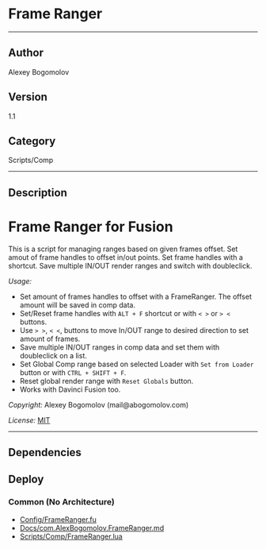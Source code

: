 # Frame Ranger
___

## Author
Alexey Bogomolov

## Version
1.1

## Category
Scripts/Comp

___

## Description
    
<h1>Frame Ranger for Fusion</h1>
<p>This is a script for managing ranges based on given frames offset.
Set amout of frame handles to offset in/out points.  Set frame handles with a shortcut.
Save multiple IN/OUT render ranges and switch with doubleclick.</p>
<p><em>Usage:</em></p>
<ul>
<li>Set amount of frames handles to offset with a FrameRanger. The offset amount will be saved in comp data.</li>
<li>Set/Reset frame handles with <code>ALT + F</code> shortcut or with <code>&lt; &gt;</code> or <code>&gt; &lt;</code> buttons.</li>
<li>Use <code>&gt; &gt;</code>, <code>&lt; &lt;</code>,  buttons to move In/OUT range to desired direction to set amount of frames.</li>
<li>Save multiple IN/OUT ranges in comp data and set them with doubleclick on a list.</li>
<li>Set Global Comp range based on selected Loader with <code>Set from Loader</code> button or with <code>CTRL + SHIFT + F</code>.</li>
<li>Reset global render range with <code>Reset Globals</code> button. </li>
<li>Works with Davinci Fusion too.</li>
</ul>
<p><em>Copyright:</em> Alexey Bogomolov (mail@abogomolov.com)</p>
<p><em>License:</em> <a href="https://mit-license.org/">MIT</a></p>


___

## Dependencies

## Deploy

### Common (No Architecture)

<ul>
<li><a href="https://gitlab.com/WeSuckLess/Reactor/-/blob/master/Atoms/com.AlexBogomolov.FrameRanger/Config/FrameRanger.fu?ref_type=heads">Config/FrameRanger.fu</a></li>
<li><a href="https://gitlab.com/WeSuckLess/Reactor/-/blob/master/Atoms/com.AlexBogomolov.FrameRanger/Docs/com.AlexBogomolov.FrameRanger.md?ref_type=heads">Docs/com.AlexBogomolov.FrameRanger.md</a></li>
<li><a href="https://gitlab.com/WeSuckLess/Reactor/-/blob/master/Atoms/com.AlexBogomolov.FrameRanger/Scripts/Comp/FrameRanger.lua?ref_type=heads">Scripts/Comp/FrameRanger.lua</a></li>
</ul>
